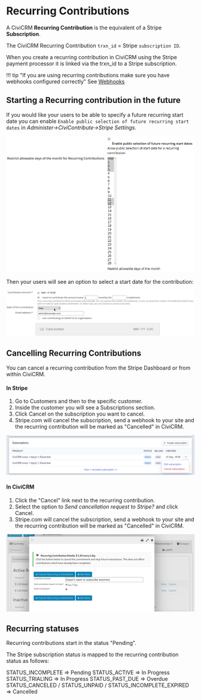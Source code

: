 # Recurring Contributions

A CiviCRM **Recurring Contribution** is the equivalent of a Stripe **Subscription**.

The CiviCRM Recurring Contribution `trxn_id` = Stripe `subscription ID`.

When you create a recurring contribution in CiviCRM using the Stripe payment processor it is linked via the trxn_id to a Stripe subscription.

!!! tip "If you are using recurring contributions make sure you have webhooks configured correctly"
    See [Webhooks](webhook.md)

## Starting a Recurring contribution in the future
If you would like your users to be able to specify a future recurring start date you can enable
`Enable public selection of future recurring start dates` in *Administer->CiviContribute->Stripe Settings*.

![future recur settings](images/settings_futurerecur.png)

Then your users will see an option to select a start date for the contribution:

![contribution page future recur start date](images/contribution_futurerecur.png)

## Cancelling Recurring Contributions
You can cancel a recurring contribution from the Stripe Dashboard or from within CiviCRM.

#### In Stripe

1. Go to Customers and then to the specific customer.
1. Inside the customer you will see a Subscriptions section.
1. Click Cancel on the subscription you want to cancel.
1. Stripe.com will cancel the subscription, send a webhook to your site and the recurring contribution will be marked as "Cancelled" in CiviCRM.

![Cancel Subscription in Stripe](images/stripedashboard_cancelsubscription.png)

#### In CiviCRM
1. Click the "Cancel" link next to the recurring contribution.
1. Select the option to *Send cancellation request to Stripe?* and click Cancel.
1. Stripe.com will cancel the subscription, send a webhook to your site and the recurring contribution will be marked as "Cancelled" in CiviCRM.

![Cancel Subscription in CiviCRM](images/backend_cancelrecur.png)

## Recurring statuses

Recurring contributions start in the status "Pending".

The Stripe subscription status is mapped to the recurring contribution status as follows:

STATUS_INCOMPLETE => Pending
STATUS_ACTIVE => In Progress
STATUS_TRIALING => In Progress
STATUS_PAST_DUE => Overdue
STATUS_CANCELED / STATUS_UNPAID / STATUS_INCOMPLETE_EXPIRED => Cancelled
